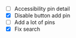 - [ ] Accessibility pin detail
- [x] Disable button add pin 
- [ ] Add a lot of pins
- [x] Fix search